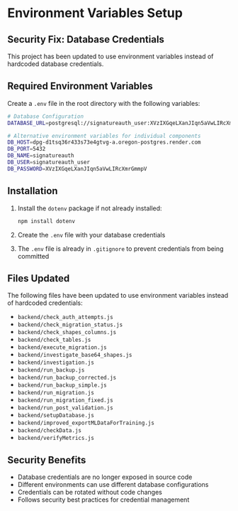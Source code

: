 # Environment Variables Setup

## Security Fix: Database Credentials

This project has been updated to use environment variables instead of hardcoded database credentials.

## Required Environment Variables

Create a `.env` file in the root directory with the following variables:

```bash
# Database Configuration
DATABASE_URL=postgresql://signatureauth_user:XVzIXGqeLXanJIqn5aVwLIRcXmrGmmpV@dpg-d1tsq36r433s73e4gtvg-a.oregon-postgres.render.com/signatureauth

# Alternative environment variables for individual components
DB_HOST=dpg-d1tsq36r433s73e4gtvg-a.oregon-postgres.render.com
DB_PORT=5432
DB_NAME=signatureauth
DB_USER=signatureauth_user
DB_PASSWORD=XVzIXGqeLXanJIqn5aVwLIRcXmrGmmpV
```

## Installation

1. Install the `dotenv` package if not already installed:
   ```bash
   npm install dotenv
   ```

2. Create the `.env` file with your database credentials

3. The `.env` file is already in `.gitignore` to prevent credentials from being committed

## Files Updated

The following files have been updated to use environment variables instead of hardcoded credentials:

- `backend/check_auth_attempts.js`
- `backend/check_migration_status.js`
- `backend/check_shapes_columns.js`
- `backend/check_tables.js`
- `backend/execute_migration.js`
- `backend/investigate_base64_shapes.js`
- `backend/investigation.js`
- `backend/run_backup.js`
- `backend/run_backup_corrected.js`
- `backend/run_backup_simple.js`
- `backend/run_migration.js`
- `backend/run_migration_fixed.js`
- `backend/run_post_validation.js`
- `backend/setupDatabase.js`
- `backend/improved_exportMLDataForTraining.js`
- `backend/checkData.js`
- `backend/verifyMetrics.js`

## Security Benefits

- Database credentials are no longer exposed in source code
- Different environments can use different database configurations
- Credentials can be rotated without code changes
- Follows security best practices for credential management 